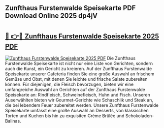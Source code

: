 ## Zunfthaus Furstenwalde Speisekarte PDF Download Online 2025 dp4jV

# <h2><a href="http://gcat9j.nevu.top/?p=Zunfthaus+Furstenwalde+Speisekarte">🔗 👉🔴 Zunfthaus Furstenwalde Speisekarte 2025 PDF</a></h2>

[![Zunfthaus Furstenwalde Speisekarte 2025 PDF](https://i.imgur.com/dBaPXMq.png)](http://gcat9j.nevu.top/?p=Zunfthaus+Furstenwalde+Speisekarte)
Die Zunfthaus Furstenwalde Speisekarte ist nicht nur eine Liste von Gerichten, sondern auch die Kunst, ein Gericht zu kreieren. Auf der Zunfthaus Furstenwalde Speisekarte unserer Cafeteria finden Sie eine große Auswahl an frischem Gemüse und Obst, mit denen Sie leichte und frische Salate zubereiten können. Für diejenigen, die Fleisch bevorzugen, bieten wir eine umfangreiche Auswahl an Gerichten auf der Zunfthaus Furstenwalde Speisekarte an: Rindfleisch, Schweinefleisch, Huhn und Fisch. Unseren Auserwählten bieten wir Gourmet-Gerichte wie Schaschlik und Steak an, die bei lebendem Feuer zubereitet werden. Unsere Zunfthaus Furstenwalde Speisekarte umfasst eine große Auswahl an Desserts, von klassischen Torten und Kuchen bis hin zu exquisiten Crème Brûlée und Schokoladen-Balinas.
